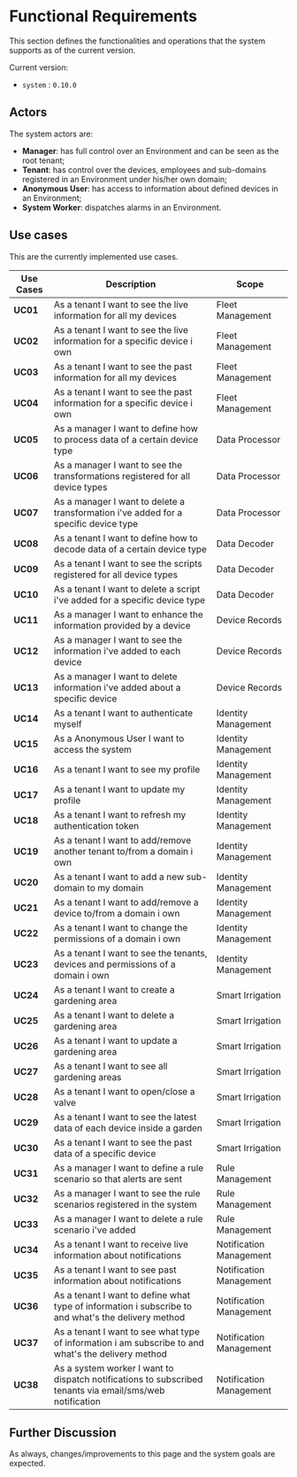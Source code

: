 # Functional Requirements

This section defines the functionalities and operations that the system supports as of the current version.

Current version:

- `system` : `0.10.0`

## Actors

The system actors are:

- **Manager**: has full control over an Environment and can be seen as the root tenant;
- **Tenant**: has control over the devices, employees and sub-domains registered in an
Environment under his/her own domain;
- **Anonymous User**: has access to information about defined devices in an Environment;
- **System Worker**: dispatches alarms in an Environment.

## Use cases

This are the currently implemented use cases.

| Use Cases | Description                                                                                              | Scope                   |
| --------- | -------------------------------------------------------------------------------------------------------- | ----------------------- |
| **UC01**  | As a tenant I want to see the live information for all my devices                                        | Fleet Management        |
| **UC02**  | As a tenant I want to see the live information for a specific device i own                               | Fleet Management        |
| **UC03**  | As a tenant I want to see the past information for all my devices                                        | Fleet Management        |
| **UC04**  | As a tenant I want to see the past information for a specific device i own                               | Fleet Management        |
| **UC05**  | As a manager I want to define how to process data of a certain device type                               | Data Processor          |
| **UC06**  | As a manager I want to see the transformations registered for all device types                           | Data Processor          |
| **UC07**  | As a manager I want to delete a transformation i've added for a specific device type                     | Data Processor          |
| **UC08**  | As a tenant I want to define how to decode data of a certain device type                                 | Data Decoder            |
| **UC09**  | As a tenant I want to see the scripts registered for all device types                                    | Data Decoder            |
| **UC10**  | As a tenant I want to delete a script i've added for a specific device type                              | Data Decoder            |
| **UC11**  | As a manager I want to enhance the information provided by a device                                      | Device Records          |
| **UC12**  | As a manager I want to see the information i've added to each device                                     | Device Records          |
| **UC13**  | As a manager I want to delete information i've added about a specific device                             | Device Records          |
| **UC14**  | As a tenant I want to authenticate myself                                                                | Identity Management     |
| **UC15**  | As a Anonymous User I want to access the system                                                          | Identity Management     |
| **UC16**  | As a tenant I want to see my profile                                                                     | Identity Management     |
| **UC17**  | As a tenant I want to update my profile                                                                  | Identity Management     |
| **UC18**  | As a tenant I want to refresh my authentication token                                                    | Identity Management     |
| **UC19**  | As a tenant I want to add/remove another tenant to/from a domain i own                                   | Identity Management     |
| **UC20**  | As a tenant I want to add a new sub-domain to my domain                                                  | Identity Management     |
| **UC21**  | As a tenant I want to add/remove a device to/from a domain i own                                         | Identity Management     |
| **UC22**  | As a tenant I want to change the permissions of a domain i own                                           | Identity Management     |
| **UC23**  | As a tenant I want to see the tenants, devices and permissions of a domain i own                         | Identity Management     |
| **UC24**  | As a tenant I want to create a gardening area                                                            | Smart Irrigation        |
| **UC25**  | As a tenant I want to delete a gardening area                                                            | Smart Irrigation        |
| **UC26**  | As a tenant I want to update a gardening area                                                            | Smart Irrigation        |
| **UC27**  | As a tenant I want to see all gardening areas                                                            | Smart Irrigation        |
| **UC28**  | As a tenant I want to open/close a valve                                                                 | Smart Irrigation        |
| **UC29**  | As a tenant I want to see the latest data of each device inside a garden                                 | Smart Irrigation        |
| **UC30**  | As a tenant I want to see the past data of a specific device                                             | Smart Irrigation        |
| **UC31**  | As a manager I want to define a rule scenario so that alerts are sent                                    | Rule Management         |
| **UC32**  | As a manager I want to see the rule scenarios registered in the system                                   | Rule Management         |
| **UC33**  | As a manager I want to delete a rule scenario i've added                                                 | Rule Management         |
| **UC34**  | As a tenant I want to receive live information about notifications                                       | Notification Management |
| **UC35**  | As a tenant I want to see past information about notifications                                           | Notification Management |
| **UC36**  | As a tenant I want to define what type of information i subscribe to and what's the delivery method      | Notification Management |
| **UC37**  | As a tenant I want to see what type of information i am subscribe to and what's the delivery method      | Notification Management |
| **UC38**  | As a system worker I want to dispatch notifications to subscribed tenants via email/sms/web notification | Notification Management |

## Further Discussion

As always, changes/improvements to this page and the system goals are expected.
